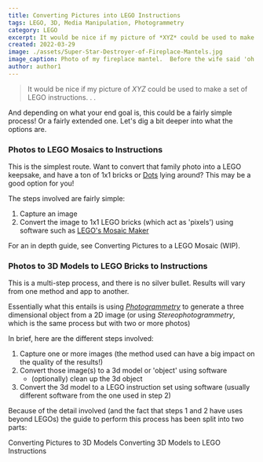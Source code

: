 ```yaml
---
title: Converting Pictures into LEGO Instructions
tags: LEGO, 3D, Media Manipulation, Photogrammetry
category: LEGO
excerpt: It would be nice if my picture of *XYZ* could be used to make a set of LEGO instructions
created: 2022-03-29
image: ./assets/Super-Star-Destroyer-of-Fireplace-Mantels.jpg
image_caption: Photo of my fireplace mantel.  Before the wife said 'oh this is not happening'
author: author1
---
```

> It would be nice if my picture of *XYZ* could be used to make a set of LEGO instructions. . .

And depending on what your end goal is, this could be a fairly simple process!  Or a fairly extended one.  Let's dig a bit deeper into what the options are.

### Photos to LEGO Mosaics to Instructions

This is the simplest route.  Want to convert that family photo into a LEGO keepsake, and have a ton of 1x1 bricks or [<u>Dots</u>](https://www.lego.com/en-us/product/big-message-board-41952) lying around?  This may be a good option for you!

The steps involved are fairly simple:
1. Capture an image
2. Convert the image to 1x1 LEGO bricks (which act as 'pixels') using software such as [LEGO's Mosaic Maker](https://www.lego.com/en-us/mosaic-maker)

For an in depth guide, see Converting Pictures to a LEGO Mosaic (WIP).

### Photos to 3D Models to LEGO Bricks to Instructions

This is a multi-step process, and there is no silver bullet.  Results will vary from one method and app to another.

Essentially what this entails is using [<u>*Photogrammetry*</u>](https://en.wikipedia.org/wiki/Photogrammetry) to generate a three dimensional object from a 2D image (or using *Stereophotogrammetry*, which is the same process but with two or more photos)

In brief, here are the different steps involved:
1. Capture one or more images (the method used can have a big impact on the quality of the results!)
2. Convert those image(s) to a 3d model or 'object' using software
    - (optionally) clean up the 3d object
3. Convert the 3d model to a LEGO instruction set using software (usually different software from the one used in step 2)

Because of the detail involved (and the fact that steps 1 and 2 have uses beyond LEGOs) the guide to perform this process has been split into two parts:

Converting Pictures to 3D Models
Converting 3D Models to LEGO Instructions
